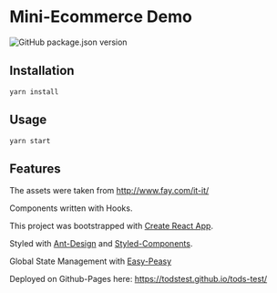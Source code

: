 # Mini-Ecommerce Demo

![GitHub package.json version](https://img.shields.io/github/package-json/v/todstest/tods-test)

## Installation

```
yarn install
```

## Usage

```
yarn start
```

## Features

The assets were taken from http://www.fay.com/it-it/

Components written with Hooks.

This project was bootstrapped with [Create React App](https://github.com/facebook/create-react-app).

Styled with [Ant-Design](https://ant.design/) and [Styled-Components](https://www.styled-components.com/).

Global State Management with [Easy-Peasy](https://github.com/ctrlplusb/easy-peasy)

Deployed on Github-Pages here: https://todstest.github.io/tods-test/
